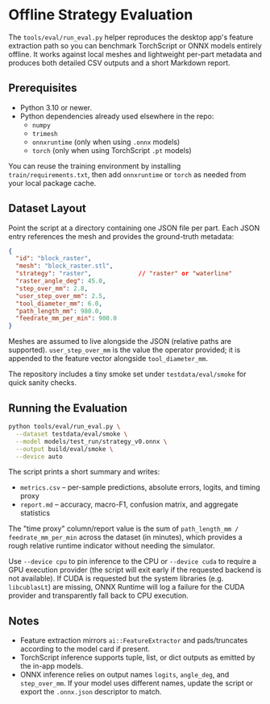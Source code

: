 # Offline Strategy Evaluation

The `tools/eval/run_eval.py` helper reproduces the desktop app's feature
extraction path so you can benchmark TorchScript or ONNX models entirely
offline. It works against local meshes and lightweight per-part metadata and
produces both detailed CSV outputs and a short Markdown report.

## Prerequisites

- Python 3.10 or newer.
- Python dependencies already used elsewhere in the repo:
  - `numpy`
  - `trimesh`
  - `onnxruntime` (only when using `.onnx` models)
  - `torch` (only when using TorchScript `.pt` models)

You can reuse the training environment by installing `train/requirements.txt`,
then add `onnxruntime` or `torch` as needed from your local package cache.

## Dataset Layout

Point the script at a directory containing one JSON file per part. Each JSON
entry references the mesh and provides the ground-truth metadata:

```json
{
  "id": "block_raster",
  "mesh": "block_raster.stl",
  "strategy": "raster",             // "raster" or "waterline"
  "raster_angle_deg": 45.0,
  "step_over_mm": 2.8,
  "user_step_over_mm": 2.5,
  "tool_diameter_mm": 6.0,
  "path_length_mm": 980.0,
  "feedrate_mm_per_min": 900.0
}
```

Meshes are assumed to live alongside the JSON (relative paths are supported).
`user_step_over_mm` is the value the operator provided; it is appended to the
feature vector alongside `tool_diameter_mm`.

The repository includes a tiny smoke set under `testdata/eval/smoke` for quick
sanity checks.

## Running the Evaluation

```bash
python tools/eval/run_eval.py \
  --dataset testdata/eval/smoke \
  --model models/test_run/strategy_v0.onnx \
  --output build/eval/smoke \
  --device auto
```

The script prints a short summary and writes:

- `metrics.csv` – per-sample predictions, absolute errors, logits, and timing proxy
- `report.md` – accuracy, macro-F1, confusion matrix, and aggregate statistics

The "time proxy" column/report value is the sum of `path_length_mm /
feedrate_mm_per_min` across the dataset (in minutes), which provides a rough
relative runtime indicator without needing the simulator.

Use `--device cpu` to pin inference to the CPU or `--device cuda` to require a
GPU execution provider (the script will exit early if the requested backend is
not available). If CUDA is requested but the system libraries (e.g.
`libcublasLt`) are missing, ONNX Runtime will log a failure for the CUDA
provider and transparently fall back to CPU execution.

## Notes

- Feature extraction mirrors `ai::FeatureExtractor` and pads/truncates according
  to the model card if present.
- TorchScript inference supports tuple, list, or dict outputs as emitted by the
  in-app models.
- ONNX inference relies on output names `logits`, `angle_deg`, and
  `step_over_mm`. If your model uses different names, update the script or
  export the `.onnx.json` descriptor to match.

